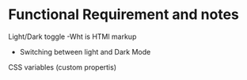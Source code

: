 # Functional Requirement and notes

Light/Dark toggle
-Wht is HTMl markup
- Switching between light and Dark Mode

CSS variables (custom propertis)